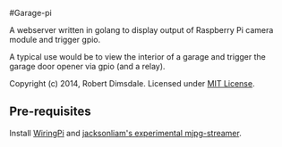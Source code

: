 #Garage-pi

A webserver written in golang to display output of Raspberry Pi camera module and trigger gpio.

A typical use would be to view the interior of a garage and trigger the garage door opener via gpio (and a relay).

Copyright (c) 2014, Robert Dimsdale. Licensed under [MIT License].

Pre-requisites
--------------

Install [WiringPi] and [jacksonliam's experimental mjpg-streamer].

[MIT License]: https://github.com/robdimsdale/garage-pi/raw/master/LICENSE

[WiringPi]: https://github.com/WiringPi/WiringPi

[jacksonliam's experimental mjpg-streamer]: https://github.com/jacksonliam/mjpg-streamer

